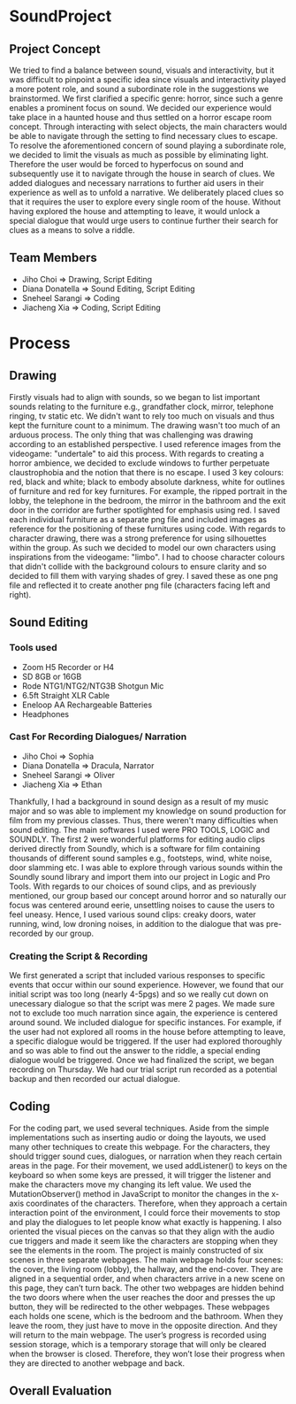 # SoundProject

## Project Concept
We tried to find a balance between sound, visuals and interactivity, but it was difficult to pinpoint a specific idea since visuals and interactivity played a more potent role, and sound a subordinate role in the suggestions we brainstormed. We first clarified a specific genre: horror, since such a genre enables a prominent focus on sound. We decided our experience would take place in a haunted house and thus settled on a horror escape room concept. Through interacting with select objects, the main characters would be able to navigate through the setting to find necessary clues to escape. To resolve the aforementioned concern of sound playing a subordinate role, we decided to limit the visuals as much as possible by eliminating light. Therefore the user would be forced to hyperfocus on sound and subsequently use it to navigate through the house in search of clues. We added dialogues and necessary narrations to further aid users in their experience as well as to unfold a narrative. We deliberately placed clues so that it requires the user to explore every single room of the house. Without having explored the house and attempting to leave, it would unlock a special dialogue that would urge users to continue further their search for clues as a means to solve a riddle. 

## Team Members
- Jiho Choi => Drawing, Script Editing
- Diana Donatella => Sound Editing, Script Editing
- Sneheel Sarangi => Coding
- Jiacheng Xia => Coding, Script Editing

# Process
## Drawing 
Firstly visuals had to align with sounds, so we began to list important sounds relating to the furniture e.g., grandfather clock, mirror, telephone ringing, tv static etc. We didn't want to rely too much on visuals and thus kept the furniture count to a minimum. The drawing wasn't too much of an arduous process. The only thing that was challenging was drawing according to an established perspective. I used reference images from the videogame: "undertale" to aid this process. With regards to creating a horror ambience, we decided to exclude windows to further perpetuate claustrophobia and the notion that there is no escape. I used 3 key colours: red, black and white; black to embody absolute darkness, white for outlines of furniture and red for key furnitures. For example, the ripped portrait in the lobby, the telephone in the bedroom, the mirror in the bathroom and the exit door in the corridor are further spotlighted for emphasis using red. I saved each individual furniture as a separate png file and included images as reference for the positioning of these furnitures using code. With regards to character drawing, there was a strong preference for using silhouettes within the group. As such we decided to model our own characters using inspirations from the videogame: "limbo". I had to choose character colours that didn't collide with the background colours to ensure clarity and so decided to fill them with varying shades of grey. I saved these as one png file and reflected it to create another png file (characters facing left and right).

## Sound Editing 
### Tools used
- Zoom H5 Recorder or H4
- SD 8GB or 16GB
- Rode NTG1/NTG2/NTG3B Shotgun Mic
- 6.5ft Straight XLR Cable
- Eneloop AA Rechargeable Batteries
- Headphones

### Cast For Recording Dialogues/ Narration
- Jiho Choi => Sophia
- Diana Donatella => Dracula, Narrator
- Sneheel Sarangi => Oliver
- Jiacheng Xia => Ethan

Thankfully, I had a background in sound design as a result of my music major and so was able to implement my knowledge on sound production for film from my previous classes. Thus, there weren't many difficulties when sound editing. The main softwares I used were PRO TOOLS, LOGIC and SOUNDLY. The first 2 were wonderful platforms for editing audio clips derived directly from Soundly, which is a software for film containing thousands of different sound samples e.g., footsteps, wind, white noise, door slamming etc. I was able to explore through various sounds within the Soundly sound library and import them into our project in Logic and Pro Tools. 
With regards to our choices of sound clips, and as previously mentioned, our group based our concept around horror and so naturally our focus was centered around eerie, unsettling noises to cause the users to feel uneasy. Hence, I used various sound clips: creaky doors, water running, wind, low droning noises, in addition to the dialogue that was pre-recorded by our group. 

### Creating the Script & Recording
We first generated a script that included various responses to specific events that occur within our sound experience. However, we found that our initial script was too long (nearly 4-5pgs) and so we really cut down on unecessary dialogue so that the script was mere 2 pages. We made sure not to exclude too much narration since again, the experience is centered around sound. We included dialogue for specific instances. For example, if the user had not explored all rooms in the house before attempting to leave, a specific dialogue would be triggered. If the user had explored thoroughly and so was able to find out the answer to the riddle, a special ending dialogue would be triggered. Once we had finalized the script, we began recording on Thursday. We had our trial script run recorded as a potential backup and then recorded our actual dialogue. 

## Coding 
For the coding part, we used several techniques. Aside from the simple implementations such as inserting audio or doing the layouts, we used many other techniques to create this webpage. For the characters, they should trigger sound cues, dialogues, or narration when they reach certain areas in the page. For their movement, we used addListener() to keys on the keyboard so when some keys are pressed, it will trigger the listener and make the characters move my changing its left value. We used the MutationObserver() method in JavaScript to monitor the changes in the x-axis coordinates of the characters. Therefore, when they approach a certain interaction point of the environment, I could force their movements to stop and play the dialogues to let people know what exactly is happening. I also oriented the visual pieces on the canvas so that they align with the audio cue triggers and made it seem like the characters are stopping when they see the elements in the room. The project is mainly constructed of six scenes in three separate webpages. The main webpage holds four scenes: the cover, the living room (lobby), the hallway, and the end-cover. They are aligned in a sequential order, and when characters arrive in a new scene on this page, they can’t turn back. The other two webpages are hidden behind the two doors where when the user reaches the door and presses the up button, they will be redirected to the other webpages. These webpages each holds one scene, which is the bedroom and the bathroom. When they leave the room, they just have to move in the opposite direction. And they will return to the main webpage. The user’s progress is recorded using session storage, which is a temporary storage that will only be cleared when the browser is closed. Therefore, they won’t lose their progress when they are directed to another webpage and back.

## Overall Evaluation 
